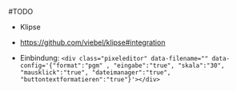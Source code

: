 #TODO
- Klipse
- https://github.com/viebel/klipse#integration

- Einbindung: ```<div class="pixeleditor" data-filename="" data-config='{"format":"pgm" , "eingabe":"true", "skala":"30", "mausklick":"true", "dateimanager":"true", "buttontextformatieren":"true"}'></div>```